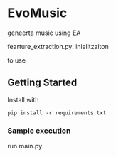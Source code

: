 # EvoMusic
geneerta music using EA


fearture_extraction.py: inialitzaiton


to use




## Getting Started

Install  with

```
pip install -r requirements.txt 
```

### Sample execution

run main.py

